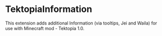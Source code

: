 # TektopiaInformation
This extension adds additional Information (via tooltips, Jei and Waila) for use with Minecraft mod - Tektopia 1.0.
